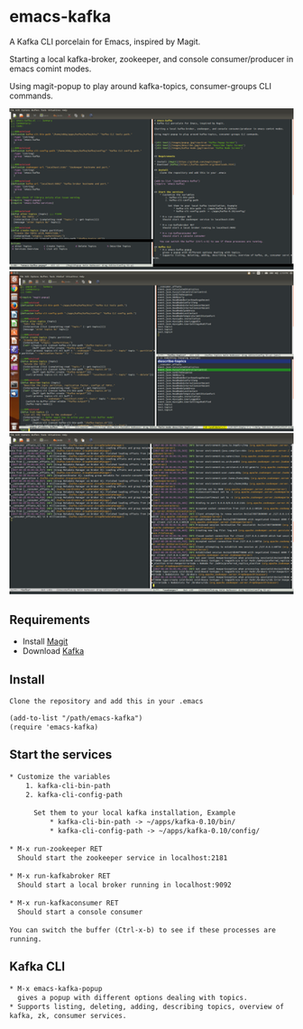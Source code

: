 # emacs-kafka
A Kafka CLI porcelain for Emacs, inspired by Magit.

Starting a local kafka-broker, zookeeper, and console consumer/producer in emacs comint modes.

Using magit-popup to play around kafka-topics, consumer-groups CLI commands.


![Alt text](/images/popup.png?raw=true "Kafka Popup Screen")
![Alt text](/images/describe.jpg?raw=true "Describe Topic Screen")
![Alt text](/images/services.png?raw=true "Services")


## Requirements

* Install [Magit](https://github.com/magit/magit)
* Download [Kafka](https://kafka.apache.org/downloads.html)

## Install
	Clone the repository and add this in your .emacs

```
(add-to-list "/path/emacs-kafka")
(require 'emacs-kafka)
```

## Start the services
	* Customize the variables
		1. kafka-cli-bin-path
		2. kafka-cli-config-path

		  Set them to your local kafka installation, Example
			  * kafka-cli-bin-path -> ~/apps/kafka-0.10/bin/
			  * kafka-cli-config-path -> ~/apps/kafka-0.10/config/

	* M-x run-zookeeper RET
	  Should start the zookeeper service in localhost:2181

	* M-x run-kafkabroker RET
	  Should start a local broker running in localhost:9092

	* M-x run-kafkaconsumer RET
	  Should start a console consumer

	You can switch the buffer (Ctrl-x-b) to see if these processes are running.

## Kafka CLI
	* M-x emacs-kafka-popup
	  gives a popup with different options dealing with topics.
	* Supports listing, deleting, adding, describing topics, overview of kafka, zk, consumer services.
